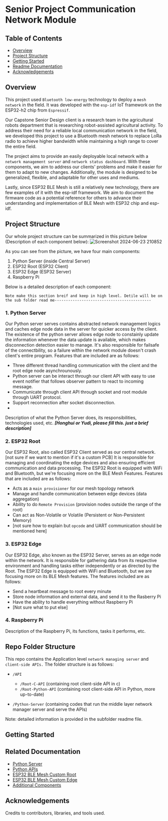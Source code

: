 # Senior Project Communication Network Module

## Table of Contents
- [Overview](#overview)
- [Project Structure](#project-structure)
- [Getting Started](#getting-started)
- [Readme Documentation](#readme-documentation)
- [Acknowledgements](#acknowledgements)

## Overview
This project used `Bluetooth low-energy` technology to deploy a `mesh network` in the field. It was developed with the `esp-idf` IoT framework on the ESP32-h2 chip from `Espressif`.

Our Capstone Senior Design client is a research team in the agricultural robots department that is researching robot-assisted agricultural activity. To address their need for a reliable local communication network in the field, we developed this project to use a Bluetooth mesh network to replace LoRa radio to achieve higher bandwidth while maintaining a high range to cover the entire field. 

The project aims to provide an easily deployable local network with a `network management server` and `network status dashboard`. With these components, we aim to address our clients' problems and make it easier for them to adapt to new changes. Additionally, the module is designed to be generalized, flexible, and adaptable for other uses and mediums.

Lastly, since ESP32 BLE Mesh is still a relatively new technology, there are few examples of it with the esp-idf framework. We aim to document the firmware code as a potential reference for others to advance their understanding and implementation of BLE Mesh with ESP32 chip and esp-idf.

## Project Structure
Our whole project structure can be summarized in this picture below (Description of each component below):
![Screenshot 2024-06-23 210852](https://github.com/codecultivatorscrew/Multi-agent-Communication-Network/assets/54468493/ef895f72-a9a2-44a4-9a32-3ceffc56a1ea)

As you can see from the picture, we have four main components:

 1. Python Server (inside Central Server)
 2. ESP32 Root (ESP32 Client)
 3. ESP32 Edge (ESP32 Server)
 4. Raspberry Pi

Below is a detailed description of each component:

`Note make this section breif and keep in high level. Detile will be on the sub folder read me-------------------------------------------`

### 1. Python Server
Our Python server serves contains abstracted network management logics and caches edge node data in the server for quicker access by the client. The existence of the python server allows edge node to constainly update the information whenever the data update is available, which makes disconnection detection easier to manage. It's also responsible for failsafe of the connectbility, so a failure within the network module doesn't crash client's entire program. Features that are included are as follows:
- Three different thread handling communication with the client and the root edge node asynchrounously.
- Python server can be interact through our client API with easy to use event notifier that follows observer pattern to react to incoming message.
- Communicate through client API through socket and root module through UART protocol.
- Support reconnection after socket disconnection.
- 
Description of what the Python Server does, its responsibilities, technologies used, etc. ***[Honghui or Yudi, please fill this. just a brief description]***

### 2. ESP32 Root
Our ESP32 Root, also called ESP32 Client served as our central network. [not sure if we want to mention if it's a custom PCB] It is responsible for managing and coordinating the edge devices and also ensuring efficient communication and data processing. The ESP32 Root is equipped with WiFi and Bluetooth, but we're focusing more on the BLE Mesh Features. Features that are included are as follows:
- Acts as a `main provisioner` for our mesh topology network
- Manage and handle communication between edge devices (data aggregation)
- Ability to do `Remote Provision` (provision nodes outside the range of the root)
- Can act as Non-Volatile or Volatile (Persistent or Non-Persistent Memory)
- [not sure how to explain but `opcode` and UART communication should be mentioned here]

### 3. ESP32 Edge
Our ESP32 Edge, also known as the ESP32 Server, serves as an edge node within the network. It is responsible for gathering data from its respective environment and handling tasks either independently or as directed by the Root. The ESP32 Edge is equipped with WiFi and Bluetooth, but we are focusing more on its BLE Mesh features. The features included are as follows:
- Send a heartbeat message to root every minute
- Store node information and external data, and send it to the Rasberry Pi
- Have the ability to handle everything without Raspberry Pi
- [Not sure what to put else]

### 4. Raspberry Pi
Description of the Raspberry Pi, its functions, tasks it performs, etc.

## Repo Folder Structure
This repo contains the Application level `network managing server` and `client-side APIs.` The folder structure is as follows:

- `/API`
  - `/Root-C-API` (containing root client-side API in c)
  - `/Root-Python-API` (containing root client-side API in Python, more up-to-date)

- `/Python-Server` (containing codes that run the middle layer network manager server and serve the APIs)

Note: detailed information is provided in the subfolder readme file.

## Getting Started

## Related Documentation
- [Python Server](https://github.com/codecultivatorscrew/Multi-agent-Communication-Network/blob/main/Python-Server)
- [Python APIs](https://github.com/codecultivatorscrew/Multi-agent-Communication-Network/blob/main/API/Root-Python-API)
- [ESP32 BLE Mesh Custom Root](https://github.com/codecultivatorscrew/esp_custom_root)
- [ESP32 BLE Mesh Custom Edge](https://github.com/codecultivatorscrew/esp_custom_edge)
- [Additional Components](./docs/additional-components.md)

## Acknowledgements
Credits to contributors, libraries, and tools used.


